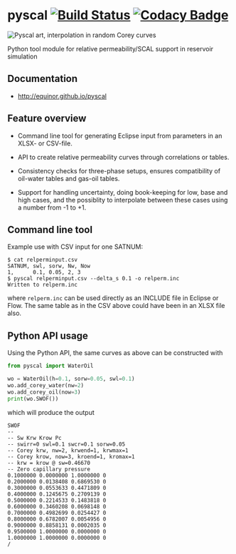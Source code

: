 # pyscal [![Build Status](https://travis-ci.com/equinor/pyscal.svg?branch=master)](https://travis-ci.com/equinor/pyscal) [![Codacy Badge](https://api.codacy.com/project/badge/Grade/11d947d518bd41729dc104d24fce33cd)](https://www.codacy.com/app/berland/pyscal?utm_source=github.com&amp;utm_medium=referral&amp;utm_content=equinor/pyscal&amp;utm_campaign=Badge_Grade)

![Pyscal art, interpolation in random Corey curves](docs/images/pyscal-logo.png)

Python tool module for relative permeability/SCAL support in reservoir simulation

## Documentation

*   <http://equinor.github.io/pyscal>

## Feature overview

*   Command line tool for generating Eclipse input from parameters
    in an XLSX- or CSV-file.

*   API to create relative permeability curves through correlations or
    tables.

*   Consistency checks for three-phase setups, ensures compatibility of
    oil-water tables and gas-oil tables.

*   Support for handling uncertainty, doing book-keeping for low, base
    and high cases, and the possiblity to interpolate between these
    cases using a number from -1 to +1.

## Command line tool
Example use with CSV input for one SATNUM:
```console
$ cat relperminput.csv
SATNUM, swl, sorw, Nw, Now
1,      0.1, 0.05, 2, 3
$ pyscal relperminput.csv --delta_s 0.1 -o relperm.inc
Written to relperm.inc
```

where `relperm.inc` can be used directly as an INCLUDE file in Eclipse or Flow.
The same table as in the CSV above could have been in an XLSX file also.

## Python API usage

Using the Python API, the same curves as above can be constructed with

```python
from pyscal import WaterOil

wo = WaterOil(h=0.1, sorw=0.05, swl=0.1)
wo.add_corey_water(nw=2)
wo.add_corey_oil(now=3)
print(wo.SWOF())
```
which will produce the output
```console
SWOF
--
-- Sw Krw Krow Pc
-- swirr=0 swl=0.1 swcr=0.1 sorw=0.05
-- Corey krw, nw=2, krwend=1, krwmax=1
-- Corey krow, now=3, kroend=1, kromax=1
-- krw = krow @ sw=0.46670
-- Zero capillary pressure
0.1000000 0.0000000 1.0000000 0
0.2000000 0.0138408 0.6869530 0
0.3000000 0.0553633 0.4471809 0
0.4000000 0.1245675 0.2709139 0
0.5000000 0.2214533 0.1483818 0
0.6000000 0.3460208 0.0698148 0
0.7000000 0.4982699 0.0254427 0
0.8000000 0.6782007 0.0054956 0
0.9000000 0.8858131 0.0002035 0
0.9500000 1.0000000 0.0000000 0
1.0000000 1.0000000 0.0000000 0
/
```
